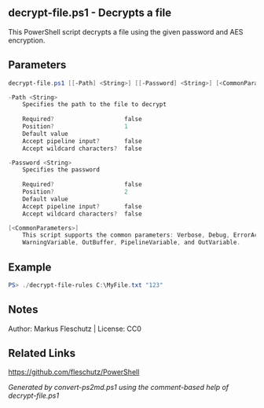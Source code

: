 ## decrypt-file.ps1 - Decrypts a file

This PowerShell script decrypts a file using the given password and AES encryption.

## Parameters
```powershell
decrypt-file.ps1 [[-Path] <String>] [[-Password] <String>] [<CommonParameters>]

-Path <String>
    Specifies the path to the file to decrypt
    
    Required?                    false
    Position?                    1
    Default value                
    Accept pipeline input?       false
    Accept wildcard characters?  false

-Password <String>
    Specifies the password
    
    Required?                    false
    Position?                    2
    Default value                
    Accept pipeline input?       false
    Accept wildcard characters?  false

[<CommonParameters>]
    This script supports the common parameters: Verbose, Debug, ErrorAction, ErrorVariable, WarningAction, 
    WarningVariable, OutBuffer, PipelineVariable, and OutVariable.
```

## Example
```powershell
PS> ./decrypt-file-rules C:\MyFile.txt "123"

```

## Notes
Author: Markus Fleschutz | License: CC0

## Related Links
https://github.com/fleschutz/PowerShell

*Generated by convert-ps2md.ps1 using the comment-based help of decrypt-file.ps1*
